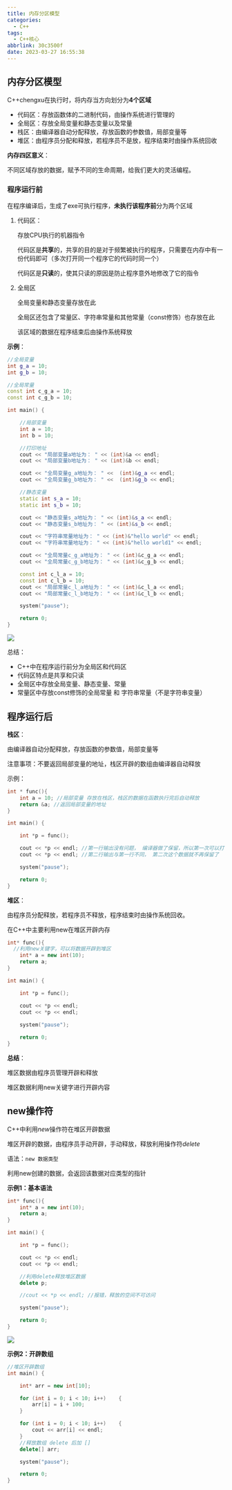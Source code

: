 ```yaml
---
title: 内存分区模型
categories:
  - C++
tags:
  - C++核心
abbrlink: 30c3500f
date: 2023-03-27 16:55:38
---
```


## 内存分区模型

C++chengxu在执行时，将内存当方向划分为**4个区域**

- 代码区：存放函数体的二进制代码，由操作系统进行管理的
- 全局区：存放全局变量和静态变量以及常量
- 栈区：由编译器自动分配释放，存放函数的参数值，局部变量等
- 堆区：由程序员分配和释放，若程序员不是放，程序结束时由操作系统回收

**内存四区意义**：

不同区域存放的数据，赋予不同的生命周期，给我们更大的灵活编程。

### 程序运行前

在程序编译后，生成了exe可执行程序，**未执行该程序前**分为两个区域

1. 代码区：
    
    存放CPU执行的机器指令
    
    代码区是**共享**的，共享的目的是对于频繁被执行的程序，只需要在内存中有一份代码即可（多次打开同一个程序它的代码时同一个）
    
    代码区是**只读**的，使其只读的原因是防止程序意外地修改了它的指令
    
2. 全局区
    
    全局变量和静态变量存放在此
    
    全局区还包含了常量区、字符串常量和其他常量（const修饰）也存放在此
    
    该区域的数据在程序结束后由操作系统释放
    

**示例**：

```cpp
//全局变量
int g_a = 10;
int g_b = 10;

//全局常量
const int c_g_a = 10;
const int c_g_b = 10;

int main() {

	//局部变量
	int a = 10;
	int b = 10;

	//打印地址
	cout << "局部变量a地址为： " << (int)&a << endl;
	cout << "局部变量b地址为： " << (int)&b << endl;

	cout << "全局变量g_a地址为： " <<  (int)&g_a << endl;
	cout << "全局变量g_b地址为： " <<  (int)&g_b << endl;

	//静态变量
	static int s_a = 10;
	static int s_b = 10;

	cout << "静态变量s_a地址为： " << (int)&s_a << endl;
	cout << "静态变量s_b地址为： " << (int)&s_b << endl;

	cout << "字符串常量地址为： " << (int)&"hello world" << endl;
	cout << "字符串常量地址为： " << (int)&"hello world1" << endl;

	cout << "全局常量c_g_a地址为： " << (int)&c_g_a << endl;
	cout << "全局常量c_g_b地址为： " << (int)&c_g_b << endl;

	const int c_l_a = 10;
	const int c_l_b = 10;
	cout << "局部常量c_l_a地址为： " << (int)&c_l_a << endl;
	cout << "局部常量c_l_b地址为： " << (int)&c_l_b << endl;

	system("pause");

	return 0;
}
```

![](https://cdn.jsdelivr.net/gh/zhangyufeng0123/ImageHosting/img/C++memeroy.png)

总结：

- C++中在程序运行前分为全局区和代码区
- 代码区特点是共享和只读
- 全局区中存放全局变量、静态变量、常量
- 常量区中存放const修饰的全局常量 和 字符串常量（不是字符串变量）

## 程序运行后

**栈区**：

由编译器自动分配释放，存放函数的参数值，局部变量等

注意事项：不要返回局部变量的地址，栈区开辟的数组由编译器自动释放

示例：

```cpp
int * func(){
	int a = 10; //局部变量 存放在栈区，栈区的数据在函数执行完后自动释放
	return &a; //返回局部变量的地址
}

int main() {

	int *p = func();

	cout << *p << endl; //第一行输出没有问题， 编译器做了保留，所以第一次可以打印正确的数字
	cout << *p << endl; //第二行输出与第一行不同， 第二次这个数据就不再保留了

	system("pause");

	return 0;
}
```

**堆区**：

由程序员分配释放，若程序员不释放，程序结束时由操作系统回收。

在C++中主要利用new在堆区开辟内存

```cpp
int* func(){
  //利用new关键字，可以将数据开辟到堆区
	int* a = new int(10);
	return a;
}

int main() {

	int *p = func();

	cout << *p << endl;
	cout << *p << endl;
    
	system("pause");

	return 0;
}
```

**总结**：

堆区数据由程序员管理开辟和释放

堆区数据利用new关键字进行开辟内容

## new操作符

C++中利用*new*操作符在堆区开辟数据

堆区开辟的数据，由程序员手动开辟，手动释放，释放利用操作符*delete*

语法：`new 数据类型`

利用new创建的数据，会返回该数据对应类型的指针

**示例1：基本语法**

```cpp
int* func(){
	int* a = new int(10);
	return a;
}

int main() {

	int *p = func();

	cout << *p << endl;
	cout << *p << endl;

	//利用delete释放堆区数据
	delete p;

	//cout << *p << endl; //报错，释放的空间不可访问

	system("pause");

	return 0;
}
```
![](https://cdn.jsdelivr.net/gh/zhangyufeng0123/ImageHosting/img/20230327165830.png)

**示例2：开辟数组**

```cpp
//堆区开辟数组
int main() {

	int* arr = new int[10];

	for (int i = 0; i < 10; i++)	{
		arr[i] = i + 100;
	}

	for (int i = 0; i < 10; i++)	{
		cout << arr[i] << endl;
	}
	//释放数组 delete 后加 []
	delete[] arr;

	system("pause");

	return 0;
}
```

